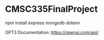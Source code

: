 ﻿# CMSC335FinalProject

npm install express mongodb dotenv

GPT3 Documentation:
https://openai.com/api/
